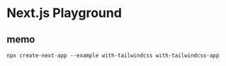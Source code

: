 # Next.js Playground

## memo

```shell
npx create-next-app --example with-tailwindcss with-tailwindcss-app
```
